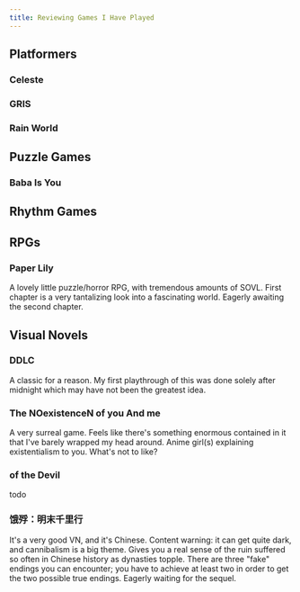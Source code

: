```yaml
---
title: Reviewing Games I Have Played
---
```

## Platformers
### Celeste
### GRIS
### Rain World
## Puzzle Games
### Baba Is You

## Rhythm Games
## RPGs
### Paper Lily
A lovely little puzzle/horror RPG, with tremendous amounts of SOVL. First chapter is a very tantalizing look into a fascinating world. Eagerly awaiting the second chapter.
## Visual Novels
### DDLC
A classic for a reason. My first playthrough of this was done solely after midnight which may have not been the greatest idea.
### The NOexistenceN of you And me
A very surreal game. Feels like there's something enormous contained in it that I've barely wrapped my head around. Anime girl(s) explaining existentialism to you. What's not to like?
### of the Devil
todo
### 饿殍：明末千里行
It's a very good VN, and it's Chinese. Content warning: it can get quite dark, and cannibalism is a big theme. Gives you a real sense of the ruin suffered so often in Chinese history as dynasties topple. There are three "fake" endings you can encounter; you have to achieve at least two in order to get the two possible true endings. Eagerly waiting for the sequel.
